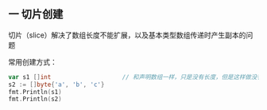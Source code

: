 ## 一 切片创建

切片（slice）解决了数组长度不能扩展，以及基本类型数组传递时产生副本的问题

常用创建方式：
```go
var s1 []int                    // 和声明数组一样，只是没有长度，但是这样做没有意义，因为底层数组指针为nil
s2 := []byte{'a', 'b', 'c'}
fmt.Println(s1)
fmt.Println(s2)
```